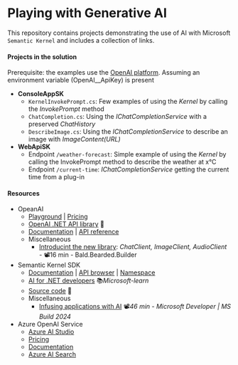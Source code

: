 # Playing with Generative AI
This repository contains projects demonstrating the use of AI with Microsoft `Semantic Kernel` and includes a collection of links.

#### Projects in the solution

Prerequisite: the examples use the [OpenAI platform](https://platform.openai.com/api-keys). Assuming an environment variable (OpenAI__ApiKey) is present

- **ConsoleAppSK**
  - `KernelInvokePrompt.cs`: Few examples of using the *Kernel* by calling the *InvokePrompt* method
  - `ChatCompletion.cs`: Using the *IChatCompletionService* with a preserved *ChatHistory*
  - `DescribeImage.cs`: Using the *IChatCompletionService* to describe an image with *ImageContent(URL)*
- **WebApiSK**
  - Endpoint `/weather-forecast`: Simple example of using the *Kernel* by calling the InvokePrompt method to describe the weather at x°C
  - Endpoint `/current-time`: *IChatCompletionService* getting the current time from a plug-in

#### Resources

- OpeanAI
  - [Playground](https://platform.openai.com/playground) | [Pricing](https://openai.com/api/pricing)
  - [OpenAI .NET API library](https://github.com/openai/openai-dotnet) 👤
  - [Documentation](https://platform.openai.com/docs/overview) | [API reference](https://platform.openai.com/docs/api-reference/introduction)
  - Miscellaneous
    - [Introducint the new library](https://youtu.be/BKeaojX45w0): *ChatClient, ImageClient, AudioClient* - 📽️16 min - Bald.Bearded.Builder
- Semantic Kernel SDK
  - [Documentation](https://learn.microsoft.com/en-us/semantic-kernel/overview) | [API browser](https://learn.microsoft.com/en-us/dotnet/api/?view=semantic-kernel-dotnet) | [Namespace](https://learn.microsoft.com/en-us/dotnet/api/microsoft.semantickernel)
  - [AI for .NET developers](https://learn.microsoft.com/en-us/dotnet/ai) 📚*Microsoft-learn*
  - [Source code](https://github.com/microsoft/semantic-kernel) 👤
  - Miscellaneous
    - [Infusing applications with AI](https://youtu.be/jrNfKeGSuCg) 📽️*46 min - Microsoft Developer | MS Build 2024*
- Azure OpenAI Service
  - [Azure AI Studio](https://ai.azure.com)
  - [Pricing](https://azure.microsoft.com/en-us/pricing/details/cognitive-services/openai-service)
  - [Documentation](https://learn.microsoft.com/en-us/azure/ai-services/openai/overview)
  - [Azure AI Search](https://learn.microsoft.com/en-us/azure/search/search-what-is-azure-search)
